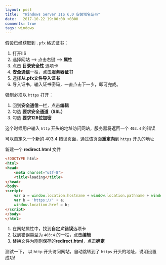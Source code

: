 ```yaml
---
layout: post
title:  "Windows Server IIS 6.0 安装域名证书"
date:   2017-10-22 19:00:00 +0800
comments: true
tags: windows
---
```


假设已经获取到 `.pfx` 格式证书：

1. 打开IIS
2. 选择网站 --> 点击右键 --> **属性**
3. 点击 **目录安全性** 选项卡
4. **安全通信**一栏，点击**服务器证书**
5. 选择**从.pfx文件导入证书**
6. 导入证书，输入证书密码，一直点击下一步，即可完成。

强制必须以 `https` 打开：

1. 回到**安全通信**一栏，点击**编辑**
2. 勾选 **要求安全通道（SSL）**
3. 勾选 **要求128位加密**

这个时候用户输入 `http` 开头的地址访问网站，服务器将返回一个 `403.4` 的错误

可以自定义一个新的 403.4 错误页面，通过该页面**重定向**到 `https` 开头的地址

新建一个 **redirect.html** 文件

```html
<!DOCTYPE html>
<html>
<head>
	<meta charset="utf-8">
	<title>loading</title>
</head>
<body>
<script>
	var a = window.location.hostname + window.location.pathname + window.location.search;
	var b = 'https://' + a;
	window.location.href = b;
</script>
</body>
</html>
```

1. 在网站属性中，找到**自定义错误**选项卡
2. 找到错误类型为 `403:4` 的一栏，点击**编辑**
3. 替换文件为刚刚保存的**redirect.html**，点击**确定**

测试一下， 以 `http` 开头访问网站，自动跳转到了 `https` 开头的地址，说明设置成功!